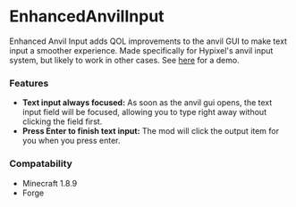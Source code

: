 # EnhancedAnvilInput

Enhanced Anvil Input adds QOL improvements to the anvil GUI to make text input a smoother experience. Made specifically for Hypixel's anvil input system, but likely to work in other cases. See [here](https://youtu.be/PPH7YKCjM78) for a demo.

### Features

* **Text input always focused:** As soon as the anvil gui opens, the text input field will be focused, allowing you to type right away without clicking the field first.
* **Press Enter to finish text input:** The mod will click the output item for you when you press enter.

### Compatability
* Minecraft 1.8.9
* Forge
